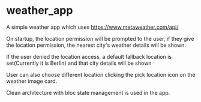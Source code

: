 # weather_app

A simple weather app which uses https://www.metaweather.com/api/

On startup, the location permission will be prompted to the user, if they give the location permission,
the nearest city's weather details will be shown.

If the user denied the location access, a default fallback location
is set(Currently it is Berlin) and that city details will be shown

User can also choose different location clicking the pick location icon on the weather image card.

Clean architecture with bloc state management is used in the app.
